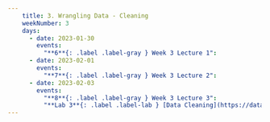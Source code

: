 ```yaml
---
    title: 3. Wrangling Data - Cleaning
    weekNumber: 3
    days:
      - date: 2023-01-30
        events:
          "**6**{: .label .label-gray } Week 3 Lecture 1":
      - date: 2023-02-01
        events:
          "**7**{: .label .label-gray } Week 3 Lecture 2":
      - date: 2023-02-03
        events:
          "**8**{: .label .label-gray } Week 3 Lecture 3":
          "**Lab 3**{: .label .label-lab } [Data Cleaning](https://datahub.berkeley.edu/)":         
---
```

